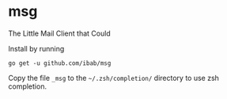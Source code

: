 
# msg

The Little Mail Client that Could

Install by running

```
go get -u github.com/ibab/msg
```

Copy the file `_msg` to the `~/.zsh/completion/` directory
to use zsh completion.
